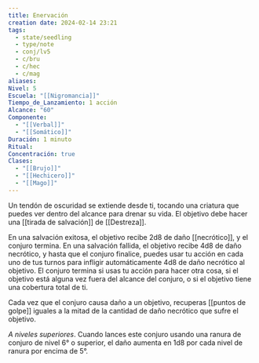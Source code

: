 ```yaml
---
title: Enervación
creation date: 2024-02-14 23:21
tags:
  - state/seedling
  - type/note
  - conj/lv5
  - c/bru
  - c/hec
  - c/mag
aliases: 
Nivel: 5
Escuela: "[[Nigromancia]]"
Tiempo_de_Lanzamiento: 1 acción
Alcance: "60"
Componente:
  - "[[Verbal]]"
  - "[[Somático]]"
Duración: 1 minuto
Ritual: 
Concentración: true
Clases:
  - "[[Brujo]]"
  - "[[Hechicero]]"
  - "[[Mago]]"
---
```

Un tendón de oscuridad se extiende desde ti, tocando una criatura que puedes ver dentro del alcance para drenar su vida. El objetivo debe hacer una [[tirada de salvación]] de [[Destreza]]. 

En una salvación exitosa, el objetivo recibe 2d8 de daño [[necrótico]], y el conjuro termina. En una salvación fallida, el objetivo recibe 4d8 de daño necrótico, y hasta que el conjuro finalice, puedes usar tu acción en cada uno de tus turnos para infligir automáticamente 4d8 de daño necrótico al objetivo. El conjuro termina si usas tu acción para hacer otra cosa, si el objetivo está alguna vez fuera del alcance del conjuro, o si el objetivo tiene una cobertura total de ti.

Cada vez que el conjuro causa daño a un objetivo, recuperas [[puntos de golpe]] iguales a la mitad de la cantidad de daño necrótico que sufre el objetivo.

*A niveles superiores*. Cuando lances este conjuro usando una ranura de conjuro de nivel 6° o superior, el daño aumenta en 1d8 por cada nivel de ranura por encima de 5°.